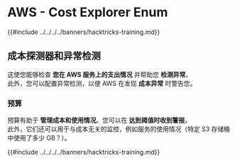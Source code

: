 # AWS - Cost Explorer Enum

{{#include ../../../../banners/hacktricks-training.md}}

## 成本探测器和异常检测

这使您能够检查 **您在 AWS 服务上的支出情况** 并帮助您 **检测异常**。\
此外，您可以配置异常检测，以便 AWS 在发现 **成本异常** 时警告您。

### 预算

预算有助于 **管理成本和使用情况**。您可以在 **达到阈值时收到警报**。\
此外，它们还可以用于与成本无关的监控，例如服务的使用情况（特定 S3 存储桶中使用了多少 GB？）。

{{#include ../../../../banners/hacktricks-training.md}}
